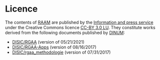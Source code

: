 # Licence

The contents of [RAAM](https://accessibilite.public.lu/fr/raam1.1/) are published by the [Information and press service](https://sip.gouvernement.lu) under the Creative Commons licence [CC-BY 3.0 LU](https://creativecommons.org/licenses/by/3.0/lu/). They constitute works derived from the following documents published by [DINUM](https://www.numerique.gouv.fr/dinum/):

- [DISIC/RGAA](https://github.com/DISIC/RGAA) (version of 05/21/2021)
- [DISIC/RGAA-Apps](https://github.com/DISIC/rgaa-apps) (version of 08/16/2017)
- [DISIC/rgaa_methodologie](https://github.com/DISIC/rgaa_methodologie) (version of 07/31/2017)